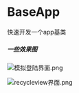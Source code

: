 # BaseApp
快速开发一个app基类
##### 一些效果图
![模拟登陆界面.png](https://upload-images.jianshu.io/upload_images/10151120-94a3332d216d4732.png?imageMogr2/auto-orient/strip%7CimageView2/2/w/1240)

![recycleview界面.png](https://upload-images.jianshu.io/upload_images/10151120-3d25dff7c063d9e9.png?imageMogr2/auto-orient/strip%7CimageView2/2/w/1240)
